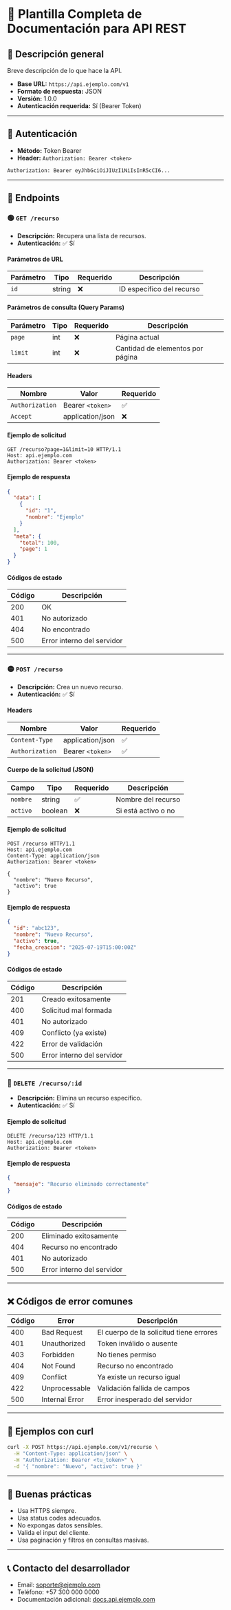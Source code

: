 # 📘 Plantilla Completa de Documentación para API REST

## 🧾 Descripción general

Breve descripción de lo que hace la API.

- **Base URL:** `https://api.ejemplo.com/v1`
- **Formato de respuesta:** JSON
- **Versión:** 1.0.0
- **Autenticación requerida:** Sí (Bearer Token)

---

## 🔐 Autenticación

- **Método:** Token Bearer
- **Header:** `Authorization: Bearer <token>`

```http
Authorization: Bearer eyJhbGciOiJIUzI1NiIsInR5cCI6...
```

---

## 📌 Endpoints

### 🟢 `GET /recurso`

- **Descripción:** Recupera una lista de recursos.
- **Autenticación:** ✅ Sí

#### Parámetros de URL

| Parámetro | Tipo   | Requerido | Descripción               |
| --------- | ------ | --------- | ------------------------- |
| `id`      | string | ❌        | ID específico del recurso |

#### Parámetros de consulta (Query Params)

| Parámetro | Tipo | Requerido | Descripción                      |
| --------- | ---- | --------- | -------------------------------- |
| `page`    | int  | ❌        | Página actual                    |
| `limit`   | int  | ❌        | Cantidad de elementos por página |

#### Headers

| Nombre          | Valor            | Requerido |
| --------------- | ---------------- | --------- |
| `Authorization` | Bearer `<token>` | ✅        |
| `Accept`        | application/json | ❌        |

#### Ejemplo de solicitud

```http
GET /recurso?page=1&limit=10 HTTP/1.1
Host: api.ejemplo.com
Authorization: Bearer <token>
```

#### Ejemplo de respuesta

```json
{
  "data": [
    {
      "id": "1",
      "nombre": "Ejemplo"
    }
  ],
  "meta": {
    "total": 100,
    "page": 1
  }
}
```

#### Códigos de estado

| Código | Descripción                |
| ------ | -------------------------- |
| 200    | OK                         |
| 401    | No autorizado              |
| 404    | No encontrado              |
| 500    | Error interno del servidor |

---

### 🟡 `POST /recurso`

- **Descripción:** Crea un nuevo recurso.
- **Autenticación:** ✅ Sí

#### Headers

| Nombre          | Valor            | Requerido |
| --------------- | ---------------- | --------- |
| `Content-Type`  | application/json | ✅        |
| `Authorization` | Bearer `<token>` | ✅        |

#### Cuerpo de la solicitud (JSON)

| Campo    | Tipo    | Requerido | Descripción         |
| -------- | ------- | --------- | ------------------- |
| `nombre` | string  | ✅        | Nombre del recurso  |
| `activo` | boolean | ❌        | Si está activo o no |

#### Ejemplo de solicitud

```http
POST /recurso HTTP/1.1
Host: api.ejemplo.com
Content-Type: application/json
Authorization: Bearer <token>

{
  "nombre": "Nuevo Recurso",
  "activo": true
}
```

#### Ejemplo de respuesta

```json
{
  "id": "abc123",
  "nombre": "Nuevo Recurso",
  "activo": true,
  "fecha_creacion": "2025-07-19T15:00:00Z"
}
```

#### Códigos de estado

| Código | Descripción                |
| ------ | -------------------------- |
| 201    | Creado exitosamente        |
| 400    | Solicitud mal formada      |
| 401    | No autorizado              |
| 409    | Conflicto (ya existe)      |
| 422    | Error de validación        |
| 500    | Error interno del servidor |

---

### 🔴 `DELETE /recurso/:id`

- **Descripción:** Elimina un recurso específico.
- **Autenticación:** ✅ Sí

#### Ejemplo de solicitud

```http
DELETE /recurso/123 HTTP/1.1
Host: api.ejemplo.com
Authorization: Bearer <token>
```

#### Ejemplo de respuesta

```json
{
  "mensaje": "Recurso eliminado correctamente"
}
```

#### Códigos de estado

| Código | Descripción                |
| ------ | -------------------------- |
| 200    | Eliminado exitosamente     |
| 404    | Recurso no encontrado      |
| 401    | No autorizado              |
| 500    | Error interno del servidor |

---

## ❌ Códigos de error comunes

| Código | Error          | Descripción                             |
| ------ | -------------- | --------------------------------------- |
| 400    | Bad Request    | El cuerpo de la solicitud tiene errores |
| 401    | Unauthorized   | Token inválido o ausente                |
| 403    | Forbidden      | No tienes permiso                       |
| 404    | Not Found      | Recurso no encontrado                   |
| 409    | Conflict       | Ya existe un recurso igual              |
| 422    | Unprocessable  | Validación fallida de campos            |
| 500    | Internal Error | Error inesperado del servidor           |

---

## 🧪 Ejemplos con curl

```bash
curl -X POST https://api.ejemplo.com/v1/recurso \
  -H "Content-Type: application/json" \
  -H "Authorization: Bearer <tu_token>" \
  -d '{ "nombre": "Nuevo", "activo": true }'
```

---

## 🧼 Buenas prácticas

- Usa HTTPS siempre.
- Usa status codes adecuados.
- No expongas datos sensibles.
- Valida el input del cliente.
- Usa paginación y filtros en consultas masivas.

---

## 📞 Contacto del desarrollador

- Email: [soporte@ejemplo.com](mailto:soporte@ejemplo.com)
- Teléfono: +57 300 000 0000
- Documentación adicional: [docs.api.ejemplo.com](https://docs.api.ejemplo.com)
